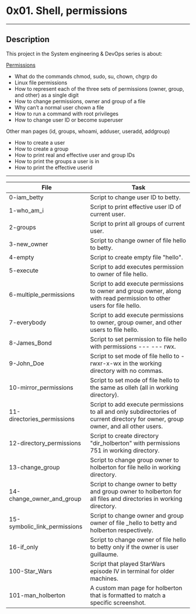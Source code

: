 # 0x01. Shell, permissions
---
## Description

This project in the System engineering & DevOps series is about:

[Permissions](http://linuxcommand.org/lc3_lts0010.php)
* What do the commands chmod, sudo, su, chown, chgrp do
* Linux file permissions
* How to represent each of the three sets of permissions (owner, group, and other) as a single digit
* How to change permissions, owner and group of a file
* Why can’t a normal user chown a file
* How to run a command with root privileges
* How to change user ID or become superuser

Other man pages (id, groups, whoami, adduser, useradd, addgroup)
* How to create a user
* How to create a group
* How to print real and effective user and group IDs
* How to print the groups a user is in
* How to print the effective userid

---
File|Task
---|---
0-iam_betty | Script to change user ID to betty.
1-who_am_i | Script to print effective user ID of current user.
2-groups | Script to print all groups of current user.
3-new_owner | Script to change owner of file hello to betty.
4-empty | Script to create empty file "hello".
5-execute | Script to add executes permission to owner of file hello.
6-multiple_permissions | Script to add execute permissions to owner and group owner, along with read permission to other users for file hello.
7-everybody | Script to add execute permissions to owner, group owner, and other users to file hello.
8-James_Bond | Script to set permission to file hello with permissions --- --- rwx.
9-John_Doe | Script to set mode of file hello to -rwxr-x-wx in the working directory with no commas.
10-mirror_permissions | Script to set mode of file hello to the same as olleh (all in working directory).
11-directories_permissions | Script to add execute permissions to all and only subdirectories of current directory for owner, group owner, and all other users.
12-directory_permissions | Script to create directory "dir_holberton" with permissions 751 in working directory.
13-change_group | Script to change group owner to holberton for file hello in working directory.
14-change_owner_and_group | Script to change owner to betty and group owner to holberton for all files and directories in working directory.
15-symbolic_link_permissions | Script to change owner and group owner of file _hello to betty and holberton respectively.
16-if_only | Script to change owner of file hello to betty only if the owner is user guillaume.
100-Star_Wars | Script that played StarWars episode IV in terminal for older machines.
101-man_holberton | A custom man page for holberton that is formatted to match a specific screenshot.
